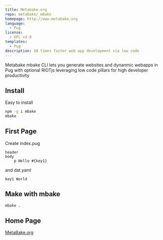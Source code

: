 ```yaml
---
title: Metabake.org
repo: metabake/_mBake
homepage: http://www.metabake.org
language:
  - Pug
license:
  - GPL v3.0
templates:
  - Pug
description: 10 times faster web app development via low code
---
```


Metabake mbake CLI lets you generate websites and dynanmic webapps in Pug with optional RIOTjs leveraging low code pillars for high developer productivity

## Install

Easy to install

```sh
npm -g i mbake
mbake
```

## First Page

Create index.pug
```
header
body
    p Hello #{key1}
```
and dat.yaml
```
key1 World
```

## Make with mbake

```sh
mbake .
```

## Home Page

[MetaBake.org](http://metabake.org)
